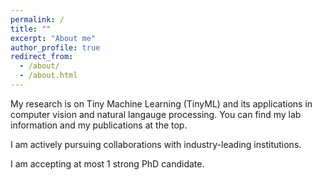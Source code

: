 ```yaml
---
permalink: /
title: ""
excerpt: "About me"
author_profile: true
redirect_from: 
  - /about/
  - /about.html
---
```



My research is on Tiny Machine Learning (TinyML) and its applications in computer vision and natural langauge processing. You can find my lab information and my publications at the top. 

I am actively pursuing collaborations with industry-leading institutions.

I am accepting at most 1 strong PhD candidate.
